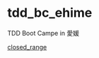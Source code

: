 # tdd_bc_ehime
TDD Boot Campe in 愛媛

[closed_range](https://gist.github.com/twada/75fb219c8cc180e9de166d8a58e877b0)